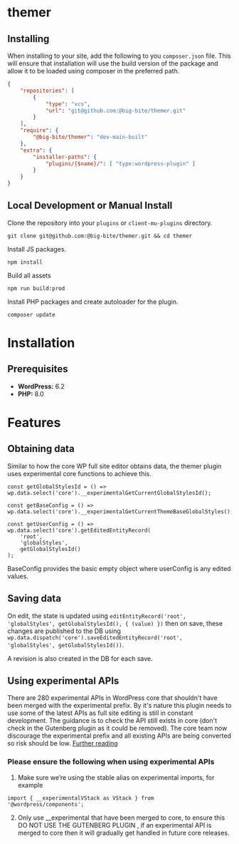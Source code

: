 # themer

## Installing

When installing to your site, add the following to you `composer.json` file. This will ensure that installation will use the build version of the package and allow it to be loaded using composer in the preferred path.

```json
{
	"repositories": [
		{
			"type": "vcs",
			"url": "git@github.com:@big-bite/themer.git"
		}
	],
	"require": {
		"@big-bite/themer": "dev-main-built"
	},
	"extra": {
		"installer-paths": {
			"plugins/{$name}/": [ "type:wordpress-plugin" ]
		}
	}
}
```

## Local Development or Manual Install

Clone the repository into your `plugins` or `client-mu-plugins` directory.

```
git clone git@github.com:@big-bite/themer.git && cd themer
```

Install JS packages.

```
npm install
```

Build all assets

```
npm run build:prod
```

Install PHP packages and create autoloader for the plugin.

```
composer update
```

# Installation

## Prerequisites

-   **WordPress:** 6.2
-   **PHP:** 8.0

# Features

## Obtaining data

Similar to how the core WP full site editor obtains data, the themer plugin uses experimental core functions to achieve this.

```
const getGlobalStylesId = () => wp.data.select('core').__experimentalGetCurrentGlobalStylesId();
```

```
const getBaseConfig = () => wp.data.select('core').__experimentalGetCurrentThemeBaseGlobalStyles();
```

```
const getUserConfig = () => wp.data.select('core').getEditedEntityRecord(
	'root',
	'globalStyles',
	getGlobalStylesId()
);
```

BaseConfig provides the basic empty object where userConfig is any edited values.

## Saving data

On edit, the state is updated using `editEntityRecord('root', 'globalStyles', getGlobalStylesId(), { (value) })` then on save, these changes are published to the DB
using `wp.data.dispatch('core').saveEditedEntityRecord('root', 'globalStyles', getGlobalStylesId())`.

A revision is also created in the DB for each save.

## Using experimental APIs

There are 280 experimental APIs in WordPress core that shouldn't have been merged with the experimental prefix. By it's nature this plugin needs to use some of the latest APIs as full site editing is still in constant development. The guidance is to check the API still exists in core (don't check in the Gutenberg plugin as it could be removed). The core team now discourage the experimental prefix and all existing APIs are being converted so risk should be low. [Further reading](https://make.wordpress.org/core/2022/08/10/proposal-stop-merging-experimental-apis-from-gutenberg-to-wordpress-core/)

### Please ensure the following when using experimental APIs

1. Make sure we’re using the stable alias on experimental imports, for example

`import { __experimentalVStack as VStack } from '@wordpress/components';`

2. Only use \_\_experimental that have been merged to core, to ensure this DO NOT USE THE GUTENBERG PLUGIN , if an experimental API is merged to core then it will gradually get handled in future core releases.
